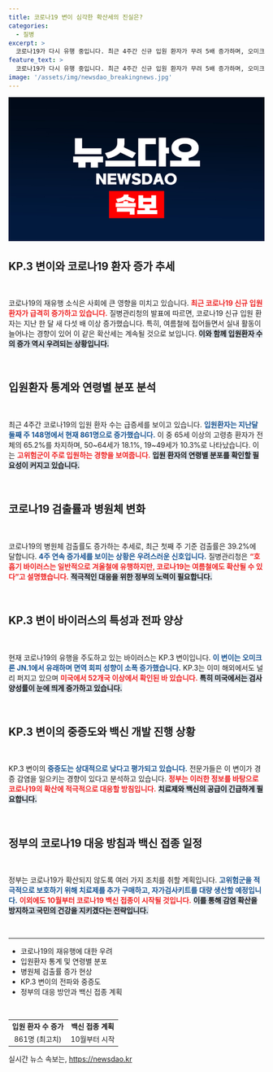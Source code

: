 ```yaml
---
title: 코로나19 변이 심각한 확산세의 진실은?
categories:
  - 질병
excerpt: >
  코로나19가 다시 유행 중입니다. 최근 4주간 신규 입원 환자가 무려 5배 증가하며, 오미크론 변이 KP.3의 확산이 주목받고 있습니다. 질병청은 이번 달까지 환자 수가 계속 늘어날 것으로 예상하고, 정부는 대책 마련에 나섰습니다.
feature_text: >
  코로나19가 다시 유행 중입니다. 최근 4주간 신규 입원 환자가 무려 5배 증가하며, 오미크론 변이 KP.3의 확산이 주목받고 있습니다. 질병청은 이번 달까지 환자 수가 계속 늘어날 것으로 예상하고, 정부는 대책 마련에 나섰습니다.
image: '/assets/img/newsdao_breakingnews.jpg'
---
```


<p><img src="/assets/img/newsdao_breakingnews.jpg" alt="koreaapp 속보" /></p>

<h2 data-ke-size="size26">KP.3 변이와 코로나19 환자 증가 추세</h2>

<p data-ke-size="size16">&nbsp;</p>

<p>코로나19의 재유행 소식은 사회에 큰 영향을 미치고 있습니다. <b><span style="color: #ee2323;">최근 코로나19 신규 입원 환자가 급격히 증가하고 있습니다.</span></b> 질병관리청의 발표에 따르면, 코로나19 신규 입원 환자는 지난 한 달 새 다섯 배 이상 증가했습니다. 특히, 여름철에 접어들면서 실내 활동이 늘어나는 경향이 있어 이 같은 확산세는 계속될 것으로 보입니다. <b><span style="background-color: #21538527;">이와 함께 입원환자 수의 증가 역시 우려되는 상황입니다.</span></b>   </p>

<p data-ke-size="size16">&nbsp;</p>

<h2 data-ke-size="size26">입원환자 통계와 연령별 분포 분석</h2>

<p data-ke-size="size16">&nbsp;</p>

<p>최근 4주간 코로나19의 입원 환자 수는 급증세를 보이고 있습니다. <b><span style="color: #1a5490;">입원환자는 지난달 둘째 주 148명에서 현재 861명으로 증가했습니다.</span></b> 이 중 65세 이상의 고령층 환자가 전체의 65.2%를 차지하며, 50~64세가 18.1%, 19~49세가 10.3%로 나타났습니다. 이는 <b><span style="color: #ee2323;">고위험군이 주로 입원하는 경향을 보여줍니다.</span></b> <b><span style="background-color: #21538527;">입원 환자의 연령별 분포를 확인할 필요성이 커지고 있습니다.</span></b></p>

<p data-ke-size="size16">&nbsp;</p>

<h2 data-ke-size="size26">코로나19 검출률과 병원체 변화</h2>

<p data-ke-size="size16">&nbsp;</p>

<p>코로나19의 병원체 검출률도 증가하는 추세로, 최근 첫째 주 기준 검출률은 39.2%에 달합니다. <b><span style="color: #1a5490;">4주 연속 증가세를 보이는 상황은 우려스러운 신호입니다.</span></b> 질병관리청은 <b><span style="color: #ee2323;">“호흡기 바이러스는 일반적으로 겨울철에 유행하지만, 코로나19는 여름철에도 확산될 수 있다”고 설명했습니다.</span></b> <b><span style="background-color: #21538527;">적극적인 대응을 위한 정부의 노력이 필요합니다.</span></b></p>

<p data-ke-size="size16">&nbsp;</p>

<h2 data-ke-size="size26">KP.3 변이 바이러스의 특성과 전파 양상</h2>

<p data-ke-size="size16">&nbsp;</p>

<p>현재 코로나19의 유행을 주도하고 있는 바이러스는 KP.3 변이입니다. <b><span style="color: #1a5490;">이 변이는 오미크론 JN.1에서 유래하며 면역 회피 성향이 소폭 증가했습니다.</span></b> KP.3는 이미 해외에서도 널리 퍼지고 있으며 <b><span style="color: #ee2323;">미국에서 52개국 이상에서 확인된 바 있습니다.</span></b> <b><span style="background-color: #21538527;">특히 미국에서는 검사 양성률이 눈에 띄게 증가하고 있습니다.</span></b></p>

<p data-ke-size="size16">&nbsp;</p>

<h2 data-ke-size="size26">KP.3 변이의 중증도와 백신 개발 진행 상황</h2>

<p data-ke-size="size16">&nbsp;</p>

<p>KP.3 변이의 <b><span style="color: #1a5490;">중증도는 상대적으로 낮다고 평가되고 있습니다.</span></b> 전문가들은 이 변이가 경증 감염을 일으키는 경향이 있다고 분석하고 있습니다. <b><span style="color: #ee2323;">정부는 이러한 정보를 바탕으로 코로나19의 확산에 적극적으로 대응할 방침입니다.</span></b>  <b><span style="background-color: #21538527;">치료제와 백신의 공급이 긴급하게 필요합니다.</span></b></p>

<p data-ke-size="size16">&nbsp;</p>

<h2 data-ke-size="size26">정부의 코로나19 대응 방침과 백신 접종 일정</h2>

<p data-ke-size="size16">&nbsp;</p>

<p>정부는 코로나19가 확산되지 않도록 여러 가지 조치를 취할 계획입니다. <b><span style="color: #1a5490;">고위험군을 적극적으로 보호하기 위해 치료제를 추가 구매하고, 자가검사키트를 대량 생산할 예정입니다.</span></b> <b><span style="color: #ee2323;">이외에도 10월부터 코로나19 백신 접종이 시작될 것입니다.</span></b> <b><span style="background-color: #21538527;">이를 통해 감염 확산을 방지하고 국민의 건강을 지키겠다는 전략입니다.</span></b></p>

<p data-ke-size="size16">&nbsp;</p>

<hr>

<ul>
    <li>코로나19의 재유행에 대한 우려</li>
    <li>입원환자 통계 및 연령별 분포</li>
    <li>병원체 검출률 증가 현상</li>
    <li>KP.3 변이의 전파와 중증도</li>
    <li>정부의 대응 방안과 백신 접종 계획</li>
</ul>

<p data-ke-size="size16">&nbsp;</p>

<table>
    <tr>
        <td style="text-align: center; height: 17px;"><b>입원 환자 수 증가</b></td>
        <td style="text-align: center; height: 17px;"><b>백신 접종 계획</b></td>
    </tr>
    <tr>
        <td style="text-align: center; height: 17px;">861명 (최고치)</td>
        <td style="text-align: center; height: 17px;">10월부터 시작</td>
    </tr>
</table>
실시간 뉴스 속보는, <a href="https://newsdao.kr" rel="dofollow">https://newsdao.kr</a>


